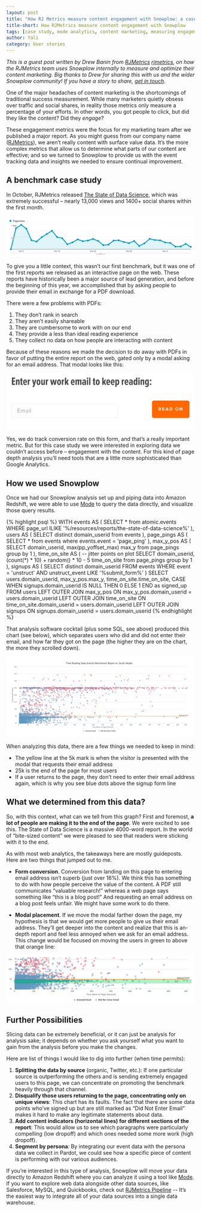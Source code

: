 ```yaml
---
layout: post
title: "How RJ Metrics measure content engagement with Snowplow: a case study"
title-short: How RJMetrics measure content engagement with Snowplow
tags: [case study, mode analytics, content marketing, measuring engagement]
author: Yali
category: User stories
---
```


*This is a guest post written by Drew Banin from [RJMetrics] [rjmetrics], on how the RJMetrics team uses Snowplow internally to measure and optimize their content marketing. Big thanks to Drew for sharing this with us and the wider Snowplow community! If you have a story to share, [get in touch][contact]*.

One of the major headaches of content marketing is the shortcomings of traditional success measurement. While many marketers quietly obsess over traffic and social shares, in reality those metrics only measure a percentage of your efforts. In other words, you got people to click, but did they like the content? Did they *engage*?

These engagement metrics were the focus for my marketing team after we published a major report. As you might guess from our company name ([RJMetrics][rjmetrics]), we aren’t really content with surface value data. It’s the more complex metrics that allow us to determine what parts of our content are effective; and so we turned to Snowplow to provide us with the event tracking data and insights we needed to ensure continual improvement.

## A benchmark case study

In October, RJMetrics released [The State of Data Science][state-of-data-science], which was extremely successful – nearly 13,000 views and 1400+ social shares within the first month.

![Page views for RJ Metrics state of data science report][img1]

To give you a little context, this wasn’t our first benchmark, but it was one of the first reports we released as an interactive page on the web. These reports have historically been a major source of lead generation, and before the beginning of this year, we accomplished that by asking people to provide their email in exchange for a PDF download.

<!--more-->

There were a few problems with PDFs: 

1. They don’t rank in search
2. They aren’t easily shareable
3. They are cumbersome to work with on our end
4. They provide a less than ideal reading experience
5. They collect no data on how people are interacting with content

Because of these reasons we made the decision to do away with PDFs in favor of putting the entire report on the web, gated only by a modal asking for an email address. That modal looks like this:

![Enter your work email to keep reading][img2]

Yes, we do track conversion rate on this form, and that’s a really important metric. But for this case study we were interested in exploring data we couldn’t access before – engagement with the content. For this kind of page depth analysis you’ll need tools that are a little more sophisticated than Google Analytics.

## How we used Snowplow

Once we had our Snowplow analysis set up and piping data into Amazon Redshift, we were able to use [Mode][mode-analytics] to query the data directly, and visualize those query results.

{% highlight psql %}
WITH events AS (
	SELECT * from atomic.events WHERE page_url ILIKE '%/resources/reports/the-state-of-data-science%'
),
users AS (
	SELECT distinct domain_userid from events
),
page_pings AS (
	SELECT * from events where events.event = 'page_ping'
),
max_y_pos AS (
	SELECT domain_userid, max(pp_yoffset_max) max_y from page_pings group by 1
),
time_on_site AS (
	-- jitter points on plot
	SELECT domain_userid, (count(*) * 10) + random() * 10 - 5 time_on_site from page_pings group by 1
),
signups AS (
	SELECT distinct domain_userid FROM events WHERE event = 'unstruct' AND unstruct_event LIKE '%submit_form%'
)
SELECT users.domain_userid, max_y_pos.max_y, time_on_site.time_on_site,
		CASE WHEN signups.domain_userid IS NULL THEN 0 ELSE 1 END as signed_up
	FROM users
	LEFT OUTER JOIN max_y_pos ON max_y_pos.domain_userid = users.domain_userid
	LEFT OUTER JOIN time_on_site ON time_on_site.domain_userid = users.domain_userid
	LEFT OUTER JOIN signups ON signups.domain_userid = users.domain_userid
{% endhighlight %}

That analysis software cocktail (plus some SQL, see above) produced this chart (see below), which separates users who did and did not enter their email, and how far they got on the page (the higher they are on the chart, the more they scrolled down).

![Time Reading Data Science Benchmark Report vs. Scroll Height][img3]

When analyzing this data, there are a few things we needed to keep in mind:

* The yellow line at the 5k mark is when the visitor is presented with the modal that requests their email address
* 25k is the end of the page for most users
* If a user returns to the page, they don’t need to enter their email address again, which is why you see blue dots above the signup form line

## What we determined from this data?

So, with this context, what can we tell from this graph? First and foremost, **a lot of people are making it to the end of the page**. We were excited to see this. The State of Data Science is a massive 4000-word report. In the world of “bite-sized content” we were pleased to see that readers were sticking with it to the end. 

As with most web analytics, the takeaways here are mostly guideposts. Here are two things that jumped out to me.

* **Form conversion**. Conversion from landing on this page to entering email address isn’t superb (just over 16%). We think this has something to do with how people perceive the value of the content. A PDF still communicates “valuable research!” whereas a web page says something like “this is a blog post!” And requesting an email address on a blog post feels unfair. We might have some work to do there. 

* **Modal placement**. If we move the modal farther down the page, my hypothesis is that we would get more people to give us their email address. They’ll get deeper into the content and realize that this is an-depth report and feel less annoyed when we ask for an email address. This change would be focused on moving the users in green to above that orange line:

![visualization to optimize modal placement][img4]

## Further Possibilities

Slicing data can be extremely beneficial, or it can just be analysis for analysis sake; it depends on whether you ask yourself what you want to gain from the analysis before you make the changes.

Here are list of things I would like to dig into further (when time permits):

1. **Splitting the data by source** (organic, Twitter, etc.): If one particular source is outperforming the others and is sending extremely engaged users to this page, we can concentrate on promoting the benchmark heavily through that channel.
2. **Disqualify those users returning to the page, concentrating only on unique views**: This chart has its faults. The fact that there are some data points who’ve signed up but are still marked as “Did Not Enter Email” makes it hard to make any legitimate statements about data.
3. **Add content indicators (horizontal lines) for different sections of the report**: This would allow us to see which paragraphs were particularly compelling (low dropoff) and which ones needed some more work (high dropoff).
4. **Segment by persona**: By integrating our event data with the persona data we collect in Pardot, we could see how a specific piece of content is performing with our various audiences.

If you’re interested in this type of analysis, Snowplow will move your data directly to Amazon Redshift where you can analyze it using a tool like [Mode][mode-analytics]. If you want to explore web data alongside other data sources, like Salesforce, MySQL, and Quickbooks, check out [RJMetrics Pipeline][rjmetrics-pipeline] -- It’s the easiest way to integrate all of your data sources into a single data warehouse. 


[rjmetrics]: https://rjmetrics.com/
[contact]: /contact/
[state-of-data-science]: https://rjmetrics.com/product/meet-pipeline?utm_source=snowplow&utm_medium=guest-post&utm_campaign=guest-post+snowplow
[img1]: /assets/img/blog/2016/02/rjmetrics-state-of-data-science-pageviews.png
[img2]: /assets/img/blog/2016/02/enter-your-work-email-to-keep-reading.png
[img3]: /assets/img/blog/2016/02/rjmetrics-viz-1.png
[img4]: /assets/img/blog/2016/02/rjmetrics-viz-2.png

[sql]: https://github.com/drewbanin/rjm-growth/blob/master/benchmark-engagement.sql
[mode-analytics]: https://modeanalytics.com/
[rjmetrics-pipeline]: https://rjmetrics.com/product/meet-pipeline